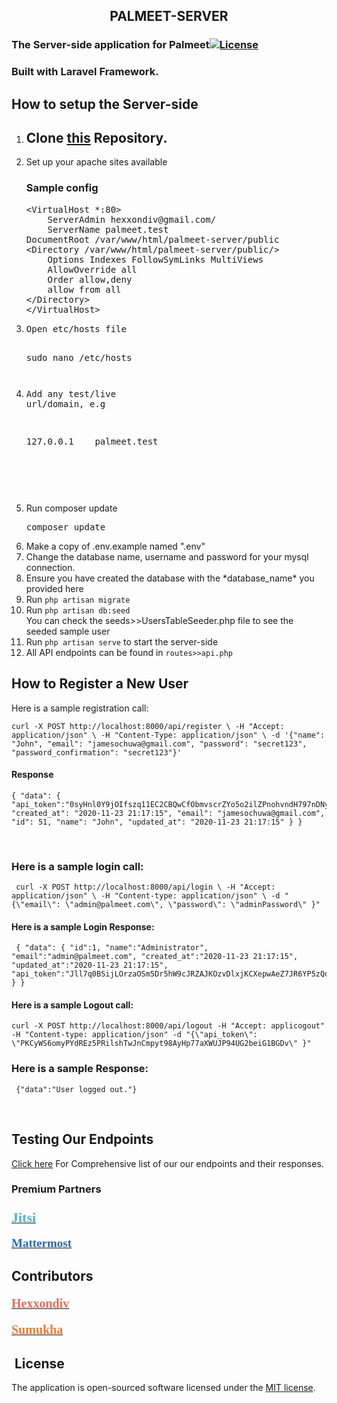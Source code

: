 <h2 align="center">PALMEET-SERVER</h2>
<h3>The Server-side application for Palmeet<a href="https://packagist.org/packages/laravel/framework"><img src="https://poser.pugx.org/laravel/framework/license.svg" alt="License"></a></h3>
<h3>Built with Laravel Framework.</h3>
<h2> How to setup the Server-side</h2>
<ol>
    <li>
        <h2>Clone <a href="https://github.com/sumukhah/Palmeet-Server.git">this</a> Repository.</h2>
    </li>
    <li>Set up your apache sites available<h3>Sample config</h3>
        <pre>&lt;VirtualHost *:80&gt;
    ServerAdmin hexxondiv@gmail.com/ 
    ServerName palmeet.test 
DocumentRoot /var/www/html/palmeet-server/public 
&lt;Directory /var/www/html/palmeet-server/public/&gt; 
    Options Indexes FollowSymLinks MultiViews 
    AllowOverride all 
    Order allow,deny 
    allow from all 
&lt;/Directory&gt; 
&lt;/VirtualHost&gt; </pre>
    </li>
    <li>
        <pre>Open etc/hosts file

sudo nano /etc/hosts</pre>
    </li>
    <li>
        <pre><pre>Add any test/live url/domain, e.g

127.0.0.1<span style="white-space:pre;">    </span>palmeet.test

</pre>
        </pre>
    </li>
    <li>Run composer update
        <pre>composer update</pre>
    </li>
    <li>Make a copy of .env.example named &quot;.env&quot;</li>
    <li>Change the database name, username and password for your mysql connection.</li>
    <li>Ensure you have created the database with the *database_name* you provided here</li>
    <li>
        <aside>Run <code>php artisan migrate</code></aside>
    </li>
    <li>Run <code>php artisan db:seed</code><br>You can check the seeds&gt;&gt;UsersTableSeeder.php file to see the seeded sample user</li>
    <li>Run <code>php artisan serve</code> to start the server-side</li>
    <li>All API endpoints can be found in <code>routes&gt;&gt;api.php</code></li>
</ol>
<h2>How to Register a New User</h2>
<p>Here is a sample registration call: <code>&nbsp;</code></p>
<pre><code>curl -X POST http://localhost:8000/api/register \ -H &quot;Accept: application/json&quot; \ -H &quot;Content-Type: application/json&quot; \ -d &apos;{&quot;name&quot;: &quot;John&quot;, &quot;email&quot;: &quot;jamesochuwa@gmail.com&quot;, &quot;password&quot;: &quot;secret123&quot;, &quot;password_confirmation&quot;: &quot;secret123&quot;}&apos; </code></pre>
<h4>Response</h4>
<pre><code>{ &quot;data&quot;: { &quot;api_token&quot;:&quot;0syHnl0Y9jOIfszq11EC2CBQwCfObmvscrZYo5o2ilZPnohvndH797nDNyAT&quot;, &quot;created_at&quot;: &quot;2020-11-23 21:17:15&quot;, &quot;email&quot;: &quot;jamesochuwa@gmail.com&quot;, &quot;id&quot;: 51, &quot;name&quot;: &quot;John&quot;, &quot;updated_at&quot;: &quot;2020-11-23 21:17:15&quot; } } </code></pre>
<p><br></p>
<h3>Here is a sample login call:</h3>
<pre><code> curl -X POST http://localhost:8000/api/login \ -H &quot;Accept: application/json&quot; \ -H &quot;Content-type: application/json&quot; \ -d &quot;{\&quot;email\&quot;: \&quot;admin@palmeet.com\&quot;, \&quot;password\&quot;: \&quot;adminPassword\&quot; }&quot; </code></pre>
<h4>Here is a sample Login Response:</h4>
<pre><code> { &quot;data&quot;: { &quot;id&quot;:1, &quot;name&quot;:&quot;Administrator&quot;, &quot;email&quot;:&quot;admin@palmeet.com&quot;, &quot;created_at&quot;:&quot;2020-11-23 21:17:15&quot;, &quot;updated_at&quot;:&quot;2020-11-23 21:17:15&quot;, &quot;api_token&quot;:&quot;Jll7q0BSijLOrzaOSm5Dr5hW9cJRZAJKOzvDlxjKCXepwAeZ7JR6YP5zQqnw&quot; } } </code></pre>
<h4>Here is a sample Logout call:</h4>
<pre><code>curl -X POST http://localhost:8000/api/logout -H &quot;Accept: applicogout&quot; -H &quot;Content-type: application/json&quot; -d &quot;{\&quot;api_token\&quot;: \&quot;PKCyWS6omyPYdREz5PRilshTwJnCmpyt98AyHp77aXWUJP94UG2beiG1BGDv\&quot; }&quot; </code></pre>
<h3>Here is a sample Response:</h3>
<pre><code> {&quot;data&quot;:&quot;User logged out.&quot;} </code></pre>
<p><br></p>
<h2>Testing Our Endpoints</h2>
<p><a href="https://github.com/sumukhah/Palmeet-Server/blob/master/API_Endpoints_Responses.md">Click here</a> For Comprehensive list of our our endpoints and their responses.&nbsp;</p>
<h3>Premium Partners</h3>
<h3><a href="https://jitsi.org/" rel="noopener noreferrer" target="_blank"><span style='color: rgb(84, 172, 210); font-family: "Times New Roman"; font-size: 22px; font-style: normal; font-variant-ligatures: normal; font-variant-caps: normal; font-weight: 400; letter-spacing: normal; orphans: 2; text-align: start; text-indent: 0px; text-transform: none; white-space: normal; widows: 2; word-spacing: 0px; -webkit-text-stroke-width: 0px; text-decoration-style: initial; text-decoration-color: initial; float: none; display: inline !important;'><strong>Jitsi</strong></span></a></h3>
<p><a href="https://mattermost.com" rel="noopener noreferrer" target="_blank"><span style='color: rgb(41, 105, 176); font-family: "Times New Roman"; font-size: 19px; font-style: normal; font-variant-ligatures: normal; font-variant-caps: normal; font-weight: 400; letter-spacing: normal; orphans: 2; text-align: start; text-indent: 0px; text-transform: none; white-space: normal; widows: 2; word-spacing: 0px; -webkit-text-stroke-width: 0px; text-decoration-style: initial; text-decoration-color: initial; float: none; display: inline !important;'><strong>Mattermost</strong></span></a></p>
<h2>Contributors</h2>
<h4><a href="https://github.com/hexxondiv" rel="noopener noreferrer" target="_blank"><span style='color: rgb(235, 107, 86); font-family: "Times New Roman"; font-size: 20px; font-style: normal; font-variant-ligatures: normal; font-variant-caps: normal; font-weight: 400; letter-spacing: normal; orphans: 2; text-align: start; text-indent: 0px; text-transform: none; white-space: normal; widows: 2; word-spacing: 0px; -webkit-text-stroke-width: 0px; text-decoration-style: initial; text-decoration-color: initial; float: none; display: inline !important;'><strong>Hexxondiv</strong></span></a></h4>
<h4><strong><a href="https://github.com/sumukhah" target="_blank" rel="noopener noreferrer"></a></strong><a href="https://github.com/sumukhah" rel="noopener noreferrer" target="_blank"></a><a href="https://github.com/sumukhah" rel="noopener noreferrer" target="_blank"><span style='color: rgb(243, 121, 52); font-family: "Times New Roman"; font-size: 20px; font-style: normal; font-variant-ligatures: normal; font-variant-caps: normal; font-weight: 400; letter-spacing: normal; orphans: 2; text-align: start; text-indent: 0px; text-transform: none; white-space: normal; widows: 2; word-spacing: 0px; -webkit-text-stroke-width: 0px; text-decoration-style: initial; text-decoration-color: initial; float: none; display: inline !important;'><strong>Sumukha</strong></span></a></h4>
<h2>&nbsp;License&nbsp;</h2>
<p>The application is open-sourced software licensed under the <a href="https://opensource.org/licenses/MIT" rel="noopener noreferrer" target="_blank">MIT license</a>.</p>
